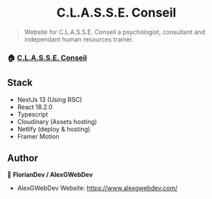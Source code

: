<h1 align="center">C.L.A.S.S.E. Conseil</h1>

> Website for C.L.A.S.S.E. Conseil a psychologist, consultant and independant human resources trainer.

### 🏠 [C.L.A.S.S.E. Conseil](https://www.classe-conseil.fr/)

## Stack

- NextJs 13 (Using RSC)
- React 18.2.0
- Typescript
- Cloudinary (Assets hosting)
- Netlify (deploy & hosting)
- Framer Motion

## Author

👤 **FlorianDev / AlexGWebDev**

- AlexGWebDev Website: https://www.alexgwebdev.com/

